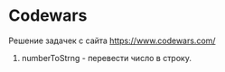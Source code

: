 # Codewars
Решение задачек с сайта https://www.codewars.com/

1. numberToStrng - перевести число в строку.
